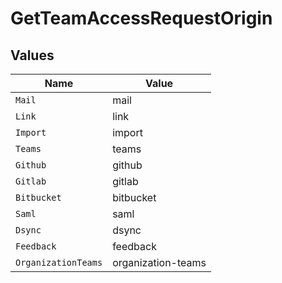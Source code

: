# GetTeamAccessRequestOrigin


## Values

| Name                | Value               |
| ------------------- | ------------------- |
| `Mail`              | mail                |
| `Link`              | link                |
| `Import`            | import              |
| `Teams`             | teams               |
| `Github`            | github              |
| `Gitlab`            | gitlab              |
| `Bitbucket`         | bitbucket           |
| `Saml`              | saml                |
| `Dsync`             | dsync               |
| `Feedback`          | feedback            |
| `OrganizationTeams` | organization-teams  |